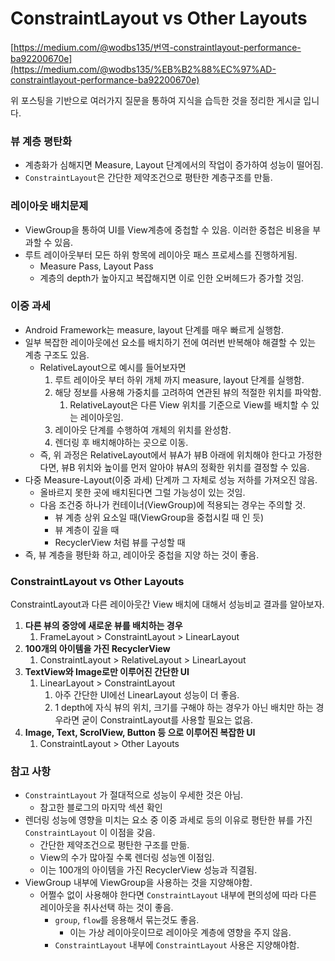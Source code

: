 # ****ConstraintLayout vs Other Layouts****

[https://medium.com/@wodbs135/번역-constraintlayout-performance-ba92200670e](https://medium.com/@wodbs135/%EB%B2%88%EC%97%AD-constraintlayout-performance-ba92200670e)

위 포스팅을 기반으로 여러가지 질문을 통하여 지식을 습득한 것을 정리한 게시글 입니다.

### 뷰 계층 평탄화

- 계층화가 심해지면 Measure, Layout 단계에서의 작업이 증가하여 성능이 떨어짐.
- `ConstraintLayout`은 간단한 제약조건으로 평탄한 계층구조를 만듦.

### 레이아웃 배치문제

- ViewGroup을 통하여 UI를 View계층에 중첩할 수 있음. 이러한 중첩은 비용을 부과할 수 있음.
- 루트 레이아웃부터 모든 하위 항목에 레이아웃 패스 프로세스를 진행하게됨.
    - Measure Pass, Layout Pass
    - 계층의 depth가 높아지고 복잡해지면 이로 인한 오버헤드가 증가할 것임.

### 이중 과세

- Android Framework는 measure, layout 단계를 매우 빠르게 실행함.
- 일부 복잡한 레이아웃에선 요소를 배치하기 전에 여러번 반복해야 해결할 수 있는 계층 구조도 있음.
    - RelativeLayout으로 예시를 들어보자면
        1. 루트 레이아웃 부터 하위 개체 까지 measure, layout 단계를 실행함.
        2. 해당 정보를 사용해 가중치를 고려하여 연관된 뷰의 적절한 위치를 파악함.
            1. RelativeLayout은 다른 View 위치를 기준으로 View를 배치할 수 있는 레이아웃임.
        3. 레이아웃 단계를 수행하여 개체의 위치를 완성함.
        4. 렌더링 후 배치해야하는 곳으로 이동.
    - 즉, 위 과정은 RelativeLayout에서 뷰A가 뷰B 아래에 위치해야 한다고 가정한다면, 뷰B 위치와 높이를 먼저 알아야 뷰A의 정확한 위치를 결정할 수 있음.
- 다중 Measure-Layout(이중 과세) 단계까 그 자체로 성능 저하를 가져오진 않음.
    - 올바르지 못한 곳에 배치된다면 그럴 가능성이 있는 것임.
    - 다음 조건중 하나가 컨테이너(ViewGroup)에 적용되는 경우는 주의할 것.
        - 뷰 계층 상위 요소일 때(ViewGroup을 중첩시킬 때 인 듯)
        - 뷰 계층이 깊을 때
        - RecyclerView 처럼 뷰를 구성할 때
- 즉, 뷰 계층을 평탄화 하고, 레이아웃 중첩을 지양 하는 것이 좋음.

### ConstraintLayout vs Other Layouts

ConstraintLayout과 다른 레이아웃간 View 배치에 대해서 성능비교 결과를 알아보자.

1. **다른 뷰의 중앙에 새로운 뷰를 배치하는 경우**
    1. FrameLayout > ConstraintLayout > LinearLayout
2. **100개의 아이템을 가진 RecyclerView**
    1. ConstraintLayout > RelativeLayout > LinearLayout
3. **TextView와 Image로만 이루어진 간단한 UI**
    1. LinearLayout > ConstraintLayout
        1. 아주 간단한 UI에선 LinearLayout 성능이 더 좋음.
        2. 1 depth에 자식 뷰의 위치, 크기를 구해야 하는 경우가 아닌 배치만 하는 경우라면 굳이 ConstraintLayout를 사용할 필요는 없음.
4. **Image, Text, ScrolView, Button 등 으로 이루어진 복잡한 UI**
    1. ConstraintLayout > Other Layouts

### 참고 사항

- `ConstraintLayout` 가 절대적으로 성능이 우세한 것은 아님.
    - 참고한 블로그의 마지막 섹션 확인
- 렌더링 성능에 영향을 미치는 요소 중 이중 과세로 등의 이유로 평탄한 뷰를 가진 `ConstraintLayout` 이 이점을 갖음.
    - 간단한 제약조건으로 평탄한 구조를 만듦.
    - View의 수가 많아질 수록 렌더링 성능엔 이점임.
    - 이는 100개의 아이템을 가진 RecyclerView 성능과 직결됨.
- ViewGroup 내부에 ViewGroup을 사용하는 것을 지양해야함.
    - 어쩔수 없이 사용해야 한다면 `ConstraintLayout` 내부에 편의성에 따라 다른 레이아웃을 취사선택 하는 것이 좋음.
        - `group`, `flow`를 응용해서 묶는것도 좋음.
            - 이는 가상 레이아웃이므로 레이아웃 계층에 영향을 주지 않음.
        - `ConstraintLayout` 내부에 `ConstraintLayout` 사용은 지양해야함.